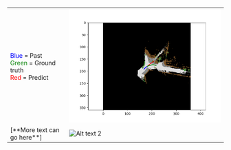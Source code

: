 <table>
  <tr>
    <td>
      <span style="color: blue;">Blue</span> = Past<br>
      <span style="color: green;">Green</span> = Ground truth<br>
      <span style="color: red;">Red</span> = Predict
    </td>
    <td><img src="/Images/video_vehicle_107.png" alt="Alt text 1" width="700"/></td>
  </tr>
  <tr>
    <td>[**More text can go here**]</td>
    <td><img src="/Images/Demo.gif" alt="Alt text 2" width="700"/></td>
  </tr>
</table>
